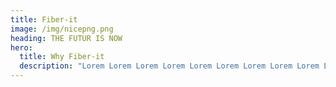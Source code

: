 ```yaml
---
title: Fiber-it
image: /img/nicepng.png
heading: THE FUTUR IS NOW
hero:
  title: Why Fiber-it
  description: "Lorem Lorem Lorem Lorem Lorem Lorem Lorem Lorem Lorem Lorem Lorem Lorem "
---
```

